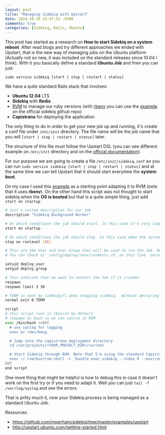```yaml
---
layout: post
title: "Managing Sidekiq with Upstart"
date: 2014-10-10 15:47:53 -0300
comments: true
categories: [Sidekiq, Rails, Ubuntu]
---
```



This post has started as a research on **How to start Sidekiq on a system reboot**. After read blogs and try different approaches we ended with Upstart, that is the new way of managing jobs on the Ubuntu platform (Actually not so new, it was included on the standard releases since 10.04 I think). With it you basically define a standard **Ubuntu Job** and then you can just:

```
sudo service sidekiq [start | stop | restart | status]
```

We have a quite standard Rails stack that involves:

* **Ubuntu 12.04** LTS
* **Sidekiq** with **Redis**
* [RVM](http://rvm.io/) to manage our ruby versions (with [rbenv](https://github.com/sstephenson/rbenv) you can use the [example](https://github.com/mperham/sidekiq/tree/master/examples/upstart) on the official sidekiq github repo)
* **Capistrano** for deploying the application

<!-- more -->

The only thing to do in order to get your new job up and running, it's create a conf file under `/etc/init` directory. The file name will be the job name that you will `[start | stop | restart | status]` later.

The structure of this file must follow the Upstart DSL (you can see different example on `/etc/init` directory and on the [official documentation](http://upstart.ubuntu.com/cookbook/)).

For our purpose we are going to create a file `/etc/init/sidekiq.conf` so you can run `sudo service sidekiq [start | stop | restart | status]` and at the same time we can tell Upstart that it should start everytime the **system boot**.

On my case I used this [example](https://github.com/mperham/sidekiq/tree/master/examples/upstart) as a starting point adapting it to RVM (note that it uses **rbenv**). On the other hand this script was not thought to start sidekiq when the **OS is booted** but that is a quite simple thing, just add `start on startup`

```bash /etc/init/sidekiq.conf
# Just a custom description for our Job
description "Sidekiq Background Worker"

# On which conditions the job should start. In this case it's very simple: On the system startup (this is basically when the system is booted)
start on startup

# On which conditions the job should stop. In this case when the system reboot (http://upstart.ubuntu.com/cookbook/#runlevels)
stop on runlevel [06]

# This are the User and User Group that will be used to run the Job. On our case it should be the user that we have set on our capistrano script for instance.
# You can check at `config/deploy/<environment>.rb` on this line `server <some_ip_addreess>, user: <deploy_user>`

setuid deploy_user
setgid deploy_group

# This indicate that we want to restart the Job if it crashes
respawn
respawn limit 3 30

# TERM is sent by sidekiqctl when stopping sidekiq.  Without declaring these as normal exit codes, it just respawns.
normal exit 0 TERM

script
# this script runs in /bin/sh by default
# respawn as bash so we can source in RVM
exec /bin/bash <<EOT
  # use syslog for logging
  exec &> /dev/kmsg

  # Jump into the capistrano deployment directory
  cd /var/projects/<YOUR_PROJECT_DIR>/current

  # Start Sidekiq through RVM. Note that I'm using the standard Capistrano paths
  exec ~/.rvm/bin/rvm-shell -c 'bundle exec sidekiq --index 0 --environment <environemnt> --logfile /var/projects/<YOUR_PROJECT_DIR>/current/log/sidekiq.log'
EOT
end script
```

One more thing that might be helpful is how to debug this in case it doesn't work on the first try or if you need to adapt it. Well you can just
`tail -f /var/log/syslog` and see the errors.

That is pritty much it, now your Sidekiq process is being managed as a standard Ubuntu Job.

Resources:

* https://github.com/mperham/sidekiq/tree/master/examples/upstart
* http://upstart.ubuntu.com/getting-started.html
